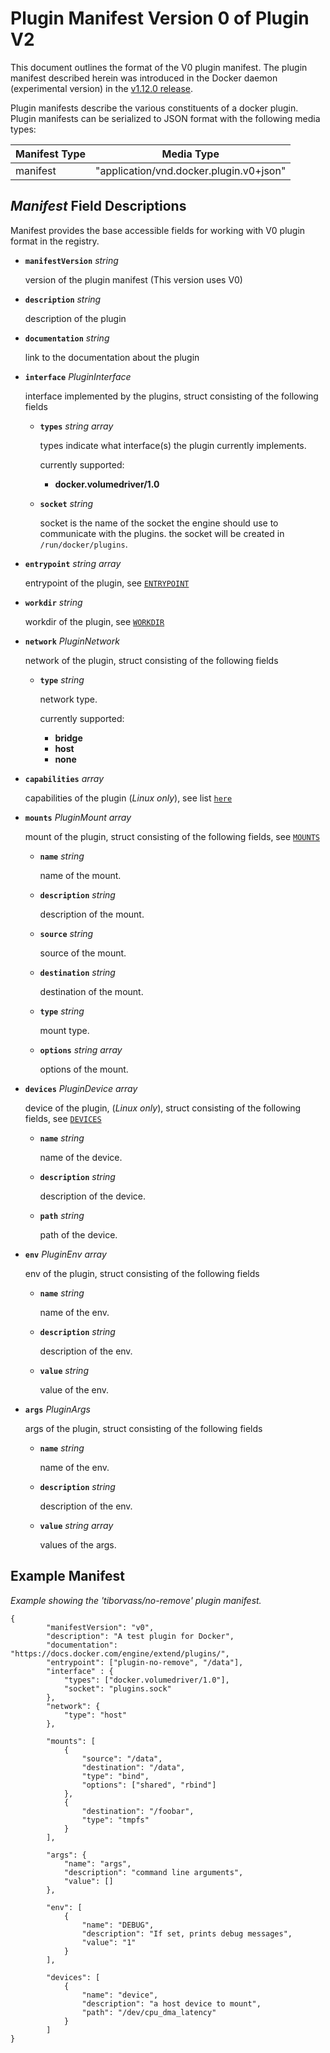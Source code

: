 <!--[metadata]>
+++
aliases = [
"/engine/extend/"
]
title = "Plugin manifest"
description = "How develop and use a plugin with the managed plugin system"
keywords = ["API, Usage, plugins, documentation, developer"]
advisory = "experimental"
[menu.main]
parent = "engine_extend"
weight=1
+++
<![end-metadata]-->

# Plugin Manifest Version 0 of Plugin V2

This document outlines the format of the V0 plugin manifest. The plugin
manifest described herein was introduced in the Docker daemon (experimental version) in the [v1.12.0
release](https://github.com/docker/docker/commit/f37117045c5398fd3dca8016ea8ca0cb47e7312b).

Plugin manifests describe the various constituents of a docker plugin. Plugin
manifests can be serialized to JSON format with the following media types:

Manifest Type  | Media Type
------------- | -------------
manifest  | "application/vnd.docker.plugin.v0+json"


## *Manifest* Field Descriptions

Manifest provides the base accessible fields for working with V0 plugin format
 in the registry.

- **`manifestVersion`** *string*

	version of the plugin manifest (This version uses V0)

- **`description`** *string*

	description of the plugin

- **`documentation`** *string*

  	link to the documentation about the plugin

- **`interface`** *PluginInterface*

   interface implemented by the plugins, struct consisting of the following fields
      
    - **`types`** *string array*

      types indicate what interface(s) the plugin currently implements.

      currently supported:

      	- **docker.volumedriver/1.0**
      
    - **`socket`** *string*
      
      socket is the name of the socket the engine should use to communicate with the plugins.
      the socket will be created in `/run/docker/plugins`.


- **`entrypoint`** *string array*

   entrypoint of the plugin, see [`ENTRYPOINT`](../reference/builder.md#entrypoint)

- **`workdir`** *string*

   workdir of the plugin, see [`WORKDIR`](../reference/builder.md#workdir)

- **`network`** *PluginNetwork*

   network of the plugin, struct consisting of the following fields
      
    - **`type`** *string*

      network type.

      currently supported:

      	- **bridge**
      	- **host**
      	- **none**
      
- **`capabilities`** *array*

   capabilities of the plugin (*Linux only*), see list [`here`](https://github.com/opencontainers/runc/blob/master/libcontainer/SPEC.md#security)
    
- **`mounts`** *PluginMount array*

   mount of the plugin, struct consisting of the following fields, see [`MOUNTS`](https://github.com/opencontainers/runtime-spec/blob/master/config.md#mounts)

    - **`name`** *string*

	  name of the mount.
      
    - **`description`** *string*
	
      description of the mount.
   
    - **`source`** *string*

	  source of the mount.
    
    - **`destination`** *string*

	  destination of the mount.
   
    - **`type`** *string*

      mount type.
      
    - **`options`** *string array*

	  options of the mount.
      
- **`devices`** *PluginDevice array*

    device of the plugin, (*Linux only*), struct consisting of the following fields, see [`DEVICES`](https://github.com/opencontainers/runtime-spec/blob/master/config-linux.md#devices)

    - **`name`** *string*

	  name of the device.
      
    - **`description`** *string*

      description of the device.
      
    - **`path`** *string*

	  path of the device.

- **`env`** *PluginEnv array*

   env of the plugin, struct consisting of the following fields

    - **`name`** *string*

	  name of the env.
      
    - **`description`** *string*
	
      description of the env.
   
    - **`value`** *string*

	  value of the env.
    
- **`args`** *PluginArgs*

   args of the plugin, struct consisting of the following fields

    - **`name`** *string*

	  name of the env.
      
    - **`description`** *string*
	
      description of the env.
   
    - **`value`** *string array*

	  values of the args.
    
    
## Example Manifest

*Example showing the 'tiborvass/no-remove' plugin manifest.*

```
{
       	"manifestVersion": "v0",
       	"description": "A test plugin for Docker",
       	"documentation": "https://docs.docker.com/engine/extend/plugins/",
       	"entrypoint": ["plugin-no-remove", "/data"],
       	"interface" : {
       		"types": ["docker.volumedriver/1.0"],
       		"socket": "plugins.sock"
       	},
       	"network": {
       		"type": "host"
       	},

       	"mounts": [
       		{
       			"source": "/data",
       			"destination": "/data",
       			"type": "bind",
       			"options": ["shared", "rbind"]
       		},
       		{
       			"destination": "/foobar",
       			"type": "tmpfs"
       		}
       	],

       	"args": {
       		"name": "args",
       		"description": "command line arguments",
       		"value": []
       	},

       	"env": [
       		{
       			"name": "DEBUG",
       			"description": "If set, prints debug messages",
       			"value": "1"
       		}
       	],

       	"devices": [
       		{
       			"name": "device",
       			"description": "a host device to mount",
       			"path": "/dev/cpu_dma_latency"
       		}
       	]
}

```
